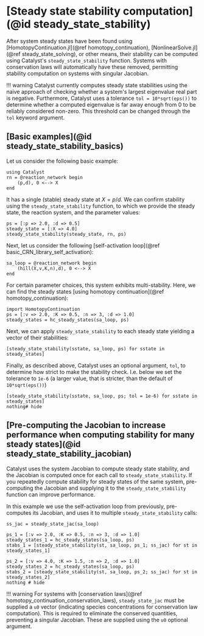 # [Steady state stability computation](@id steady_state_stability)

After system steady states have been found using [HomotopyContinuation.jl](@ref homotopy_continuation), [NonlinearSolve.jl](@ref steady_state_solving), or other means, their stability can be computed using Catalyst's `steady_state_stability` function. Systems with conservation laws will automatically have these removed, permitting stability computation on systems with singular Jacobian.

!!! warning
    Catalyst currently computes steady state stabilities using the naive approach of checking whether a system's largest eigenvalue real part is negative. Furthermore, Catalyst uses a tolerance `tol = 10*sqrt(eps())` to determine whether a computed eigenvalue is far away enough from 0 to be reliably considered non-zero. This threshold can be changed through the `tol` keyword argument.

## [Basic examples](@id steady_state_stability_basics)

Let us consider the following basic example:

```@example stability_1
using Catalyst
rn = @reaction_network begin
    (p,d), 0 <--> X
end
```

It has a single (stable) steady state at $X = p/d$. We can confirm stability using the `steady_state_stability` function, to which we provide the steady state, the reaction system, and the parameter values:

```@example stability_1
ps = [:p => 2.0, :d => 0.5]
steady_state = [:X => 4.0]
steady_state_stability(steady_state, rn, ps)
```

Next, let us consider the following [self-activation loop](@ref basic_CRN_library_self_activation):

```@example stability_1
sa_loop = @reaction_network begin
    (hill(X,v,K,n),d), 0 <--> X
end
```

For certain parameter choices, this system exhibits multi-stability. Here, we can find the steady states [using homotopy continuation](@ref homotopy_continuation):

```@example stability_1
import HomotopyContinuation
ps = [:v => 2.0, :K => 0.5, :n => 3, :d => 1.0]
steady_states = hc_steady_states(sa_loop, ps)
```

Next, we can apply `steady_state_stability` to each steady state yielding a vector of their stabilities:

```@example stability_1
[steady_state_stability(sstate, sa_loop, ps) for sstate in steady_states]
```

Finally, as described above, Catalyst uses an optional argument, `tol`, to determine how strict to make the stability check.  I.e. below we set the tolerance to `1e-6` (a larger value, that is stricter, than the default of `10*sqrt(eps())`)

```@example stability_1
[steady_state_stability(sstate, sa_loop, ps; tol = 1e-6) for sstate in steady_states]
nothing# hide
```

## [Pre-computing the Jacobian to increase performance when computing stability for many steady states](@id steady_state_stability_jacobian)

Catalyst uses the system Jacobian to compute steady state stability, and the Jacobian is computed once for each call to `steady_state_stability`. If you repeatedly compute stability for steady states of the same system, pre-computing the Jacobian and supplying it to the `steady_state_stability` function can improve performance.

In this example we use the self-activation loop from previously, pre-computes its Jacobian, and uses it to multiple `steady_state_stability` calls:

```@example stability_1
ss_jac = steady_state_jac(sa_loop)

ps_1 = [:v => 2.0, :K => 0.5, :n => 3, :d => 1.0]
steady_states_1 = hc_steady_states(sa_loop, ps)
stabs_1 = [steady_state_stability(st, sa_loop, ps_1; ss_jac) for st in steady_states_1]

ps_2 = [:v => 4.0, :K => 1.5, :n => 2, :d => 1.0]
steady_states_2 = hc_steady_states(sa_loop, ps)
stabs_2 = [steady_state_stability(st, sa_loop, ps_2; ss_jac) for st in steady_states_2]
nothing # hide
```

!!! warning
    For systems with [conservation laws](@ref homotopy_continuation_conservation_laws), `steady_state_jac` must be supplied a `u0` vector (indicating species concentrations for conservation law computation). This is required to eliminate the conserved quantities, preventing a singular Jacobian. These are supplied using the `u0` optional argument.
